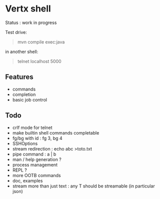 # Vertx shell

Status : work in progress

Test drive:

> mvn compile exec:java

in another shell:

> telnet localhost 5000

## Features

- commands
- completion
- basic job control

## Todo

- crlf mode for telnet
- make builtin shell commands completable
- fg/bg with id : fg 3, bg 4
- SSHOptions
- stream redirection : echo abc >toto.txt
- pipe command : a | b
- man / help generation ?
- process management
- REPL ?
- more OOTB commands
- doc, examples
- stream more than just text : any T should be streamable (in particular json)